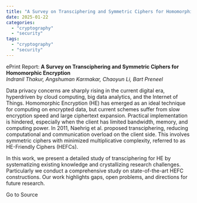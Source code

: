 ```yaml
---
title: "A Survey on Transciphering and Symmetric Ciphers for Homomorphic Encryption"
date: 2025-01-22
categories: 
  - "cryptography"
  - "security"
tags: 
  - "cryptography"
  - "security"
---
```


ePrint Report: **A Survey on Transciphering and Symmetric Ciphers for Homomorphic Encryption**  
_Indranil Thakur, Angshuman Karmakar, Chaoyun Li, Bart Preneel_

Data privacy concerns are sharply rising in the current digital era, hyperdriven by cloud computing, big data analytics, and the Internet of Things. Homomorphic Encryption (HE) has emerged as an ideal technique for computing on encrypted data, but current schemes suffer from slow encryption speed and large ciphertext expansion. Practical implementation is hindered, especially when the client has limited bandwidth, memory, and computing power. In 2011, Naehrig et al. proposed transciphering, reducing computational and communication overload on the client side. This involves symmetric ciphers with minimized multiplicative complexity, referred to as HE-Friendly Ciphers (HEFCs).  
  
In this work, we present a detailed study of transciphering for HE by systematizing existing knowledge and crystallizing research challenges. Particularly we conduct a comprehensive study on state-of-the-art HEFC constructions. Our work highlights gaps, open problems, and directions for future research.

Go to Source
